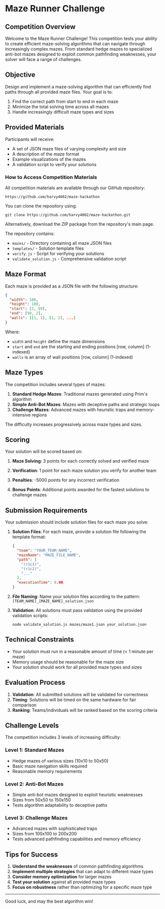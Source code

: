 # Maze Runner Challenge

## Competition Overview

Welcome to the Maze Runner Challenge! This competition tests your ability to create efficient maze-solving algorithms that can navigate through increasingly complex mazes. From standard hedge mazes to specialized anti-bot mazes designed to exploit common pathfinding weaknesses, your solver will face a range of challenges.

## Objective

Design and implement a maze-solving algorithm that can efficiently find paths through all provided maze files. Your goal is to:

1. Find the correct path from start to end in each maze
2. Minimize the total solving time across all mazes
3. Handle increasingly difficult maze types and sizes

## Provided Materials

Participants will receive:
- A set of JSON maze files of varying complexity and size
- A description of the maze format
- Example visualizations of the mazes
- A validation script to verify your solutions

### How to Access Competition Materials

All competition materials are available through our GitHub repository:
```
https://github.com/harvy4002/maze-hackathon
```

You can clone the repository using:
```
git clone https://github.com/harvy4002/maze-hackathon.git
```

Alternatively, download the ZIP package from the repository's main page.

The repository contains:
- `mazes/` - Directory containing all maze JSON files
- `templates/` - Solution template files
- `verify.js` - Script for verifying your solutions
- `validate_solution.js` - Comprehensive validation script

## Maze Format

Each maze is provided as a JSON file with the following structure:

```json
{
  "width": 100,
  "height": 100,
  "start": [2, 99],
  "end": [99, 2],
  "walls": [[1, 1], [1, 2], ...]
}
```

Where:
- `width` and `height` define the maze dimensions
- `start` and `end` are the starting and ending positions [row, column] (1-indexed)
- `walls` is an array of wall positions [row, column] (1-indexed)

## Maze Types

The competition includes several types of mazes:

1. **Standard Hedge Mazes**: Traditional mazes generated using Prim's algorithm
2. **Simple Anti-Bot Mazes**: Mazes with deceptive paths and strategic loops
3. **Challenge Mazes**: Advanced mazes with heuristic traps and memory-intensive regions

The difficulty increases progressively across maze types and sizes.

## Scoring

Your solution will be scored based on:

1. **Maze Solving**: 3 points for each correctly solved and verified maze
   
2. **Verification**: 1 point for each maze solution you verify for another team
   
3. **Penalties**: -5000 points for any incorrect verification

4. **Bonus Points**: Additional points awarded for the fastest solutions to challenge mazes

## Submission Requirements

Your submission should include solution files for each maze you solve:

1. **Solution Files**: For each maze, provide a solution file following the template format:
   ```json
   {
     "team": "YOUR_TEAM_NAME",
     "mazeName": "MAZE_FILE_NAME",
     "path": [
       "(r1c1)",
       "(r1c2)",
       "..."
     ],
     "executionTime": 0.00
   }
   ```

2. **File Naming**: Name your solution files according to the pattern: `[TEAM_NAME]_[MAZE_NAME]_solution.json`

3. **Validation**: All solutions must pass validation using the provided validation scripts:
   ```
   node validate_solution.js mazes/maze1.json your_solution.json
   ```

## Technical Constraints

- Your solution must run in a reasonable amount of time (< 1 minute per maze)
- Memory usage should be reasonable for the maze size
- Your solution should work for all provided maze types and sizes

## Evaluation Process

1. **Validation**: All submitted solutions will be validated for correctness
2. **Timing**: Solutions will be timed on the same hardware for fair comparison
3. **Ranking**: Teams/individuals will be ranked based on the scoring criteria

## Challenge Levels

The competition includes 3 levels of increasing difficulty:

### Level 1: Standard Mazes
- Hedge mazes of various sizes (10x10 to 50x50)
- Basic maze navigation skills required
- Reasonable memory requirements

### Level 2: Anti-Bot Mazes
- Simple anti-bot mazes designed to exploit heuristic weaknesses
- Sizes from 50x50 to 150x150
- Tests algorithm adaptability to deceptive paths

### Level 3: Challenge Mazes
- Advanced mazes with sophisticated traps
- Sizes from 100x100 to 200x200
- Tests advanced pathfinding capabilities and memory efficiency

## Tips for Success

1. **Understand the weaknesses** of common pathfinding algorithms
2. **Implement multiple strategies** that can adapt to different maze types
3. **Consider memory optimization** for larger mazes
4. **Test your solution** against all provided maze types
5. **Focus on robustness** rather than optimizing for a specific maze type
---

Good luck, and may the best algorithm win!
